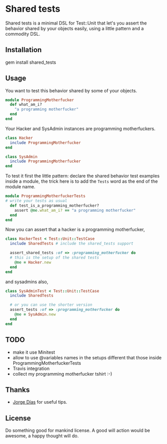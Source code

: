 # Shared tests

Shared tests is a minimal DSL for Test::Unit that let's you assert the behavior shared by your objects
easily, using a little pattern and a commodity DSL.

## Installation

   gem install shared_tests

## Usage

You want to test this behavior shared by some of your objects.

```ruby
module ProgrammingMotherfucker
  def what_am_i?
    "a programming motherfucker"
  end
end
```

Your Hacker and SysAdmin instances are programming motherfuckers.

```ruby
class Hacker
  include ProgrammingMotherfucker
end

class SysAdmin
  include ProgrammingMotherfucker
end
```

To test it first the little pattern: declare the shared behavior test examples inside a module,
the trick here is to add the `Tests` word as the end of the module name.

```ruby
module ProgrammingMotherfuckerTests
# write your tests as usual
  def test_is_a_programming_motherfucker?
    assert @me.what_am_i? == "a programming motherfucker"
  end
end
```

Now you can assert that a hacker is a programming motherfucker,

```ruby
class HackerTest < Test::Unit::TestCase
  include SharedTests # include the shared_tests support

  assert_shared_tests :of => :programming_motherfucker do
  # this is the setup of the shared tests
    @me = Hacker.new
  end
end
```

and sysadmins also,

```ruby
class SysAdminTest < Test::Unit::TestCase
  include SharedTests

  # or you can use the shorter version
  assert_tests :of => :programming_motherfucker do
    @me = SysAdmin.new
  end
end
```

## TODO

* make it use Minitest
* allow to use @variables names in the setups different that those inside ProgrammingMotherfuckerTests
* Travis integration
* collect my programming motherfucker tshirt :-)

## Thanks

* [Jorge Días](https://github.com/diasjorge) for useful tips.

## License

Do something good for mankind license. A good will action would be awesome, a happy thought will do.
